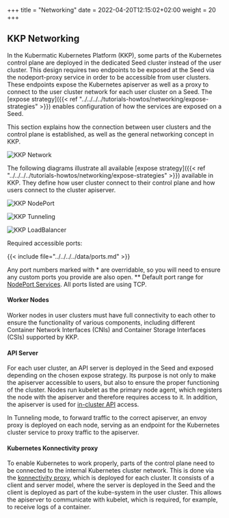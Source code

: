 +++
title = "Networking"
date = 2022-04-20T12:15:02+02:00
weight = 20
+++

## KKP Networking

In the Kubermatic Kubernetes Platform (KKP), some parts of the Kubernetes control plane are deployed in the dedicated Seed cluster instead of the user cluster.
This design requires two endpoints to be exposed at the Seed via the nodeport-proxy service in order to be accessible from user clusters.
These endpoints expose the Kubernetes apiserver as well as a proxy to connect to the user cluster network for each user cluster on a Seed.
The [expose strategy]({{< ref "../../../../tutorials-howtos/networking/expose-strategies" >}}) enables configuration of how the services are exposed on a Seed.

This section explains how the connection between user clusters and the control plane is established, as well as the general networking concept in KKP.


![KKP Network](/img/kubermatic/v2.25/concepts/architecture/network.png?classes=shadow,border "This diagram illustrated the necessary connections for KKP.")

The following diagrams illustrate all available [expose strategy]({{< ref "../../../../tutorials-howtos/networking/expose-strategies" >}}) available in KKP.
They define how user cluster connect to their control plane and how users connect to the cluster apiserver.

![KKP NodePort](/img/kubermatic/v2.25/concepts/architecture/expose-np.png?classes=shadow,border "NodePort")

![KKP Tunneling](/img/kubermatic/v2.25/concepts/architecture/expose-tunnel.png?classes=shadow,border "Tunneling")

![KKP LoadBalancer](/img/kubermatic/v2.25/concepts/architecture/expose-lb.png?classes=shadow,border "LoadBalancer")

Required accessible ports:

{{< include file="../../../../data/ports.md" >}}

Any port numbers marked with * are overridable, so you will need to ensure any custom ports you provide are also open.
** Default port range for [NodePort Services](https://kubernetes.io/docs/concepts/services-networking/service/).
All ports listed are using TCP.

#### Worker Nodes

Worker nodes in user clusters must have full connectivity to each other to ensure the functionality of various components, including different Container Network Interfaces (CNIs) and Container Storage Interfaces (CSIs) supported by KKP.

#### API Server

For each user cluster, an API server is deployed in the Seed and exposed depending on the chosen expose strategy.
Its purpose is not only to make the apiserver accessible to users, but also to ensure the proper functioning of the cluster.
Nodes run kubelet as the primary node agent, which registers the node with the apiserver and therefore requires access to it.
In addition, the apiserver is used for [in-cluster API](https://kubernetes.io/docs/tasks/run-application/access-api-from-pod) access.

In Tunneling mode, to forward traffic to the correct apiserver, an envoy proxy is deployed on each node, serving as an endpoint for the Kubernetes cluster service to proxy traffic to the apiserver.

#### Kubernetes Konnectivity proxy

To enable Kubernetes to work properly, parts of the control plane need to be connected to the internal Kubernetes cluster network.
This is done via the [konnectivity proxy](https://kubernetes.io/docs/tasks/extend-kubernetes/setup-konnectivity/), which is deployed for each cluster.
It consists of a client and server model, where the server is deployed in the Seed and the client is deployed as part of the kube-system in the user cluster.
This allows the apiserver to communicate with kubelet, which is required, for example, to receive logs of a container.
